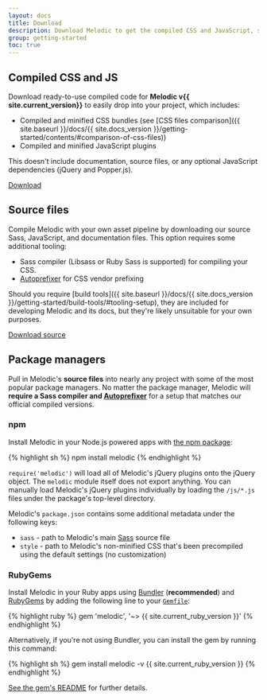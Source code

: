 ```yaml
---
layout: docs
title: Download
description: Download Melodic to get the compiled CSS and JavaScript, source code, or include it with your favorite package managers like npm, RubyGems, and more.
group: getting-started
toc: true
---
```


## Compiled CSS and JS

Download ready-to-use compiled code for **Melodic v{{ site.current_version}}** to easily drop into your project, which includes:

- Compiled and minified CSS bundles (see [CSS files comparison]({{ site.baseurl }}/docs/{{ site.docs_version }}/getting-started/contents/#comparison-of-css-files))
- Compiled and minified JavaScript plugins

This doesn't include documentation, source files, or any optional JavaScript dependencies (jQuery and Popper.js).

<a href="{{ site.download.dist }}" class="btn btn-outline-primary">Download</a>

## Source files

Compile Melodic with your own asset pipeline by downloading our source Sass, JavaScript, and documentation files. This option requires some additional tooling:

- Sass compiler (Libsass or Ruby Sass is supported) for compiling your CSS.
- [Autoprefixer](https://github.com/postcss/autoprefixer) for CSS vendor prefixing

Should you require [build tools]({{ site.baseurl }}/docs/{{ site.docs_version }}/getting-started/build-tools/#tooling-setup), they are included for developing Melodic and its docs, but they're likely unsuitable for your own purposes.

<a href="{{ site.download.source }}" class="btn btn-outline-primary">Download source</a>

## Package managers

Pull in Melodic's **source files** into nearly any project with some of the most popular package managers. No matter the package manager, Melodic will **require a Sass compiler and [Autoprefixer](https://github.com/postcss/autoprefixer)** for a setup that matches our official compiled versions.

### npm

Install Melodic in your Node.js powered apps with [the npm package](https://www.npmjs.com/package/melodic):

{% highlight sh %}
npm install melodic
{% endhighlight %}

`require('melodic')` will load all of Melodic's jQuery plugins onto the jQuery object. The `melodic` module itself does not export anything. You can manually load Melodic's jQuery plugins individually by loading the `/js/*.js` files under the package's top-level directory.

Melodic's `package.json` contains some additional metadata under the following keys:

- `sass` - path to Melodic's main [Sass](http://sass-lang.com/) source file
- `style` - path to Melodic's non-minified CSS that's been precompiled using the default settings (no customization)

### RubyGems

Install Melodic in your Ruby apps using [Bundler](https://bundler.io/) (**recommended**) and [RubyGems](https://rubygems.org/) by adding the following line to your [`Gemfile`](https://bundler.io/gemfile.html):

{% highlight ruby %}
gem 'melodic', '~> {{ site.current_ruby_version }}'
{% endhighlight %}

Alternatively, if you're not using Bundler, you can install the gem by running this command:

{% highlight sh %}
gem install melodic -v {{ site.current_ruby_version }}
{% endhighlight %}

[See the gem's README](https://github.com/twbs/melodic-web-rubygem/blob/master/README.md) for further details.
